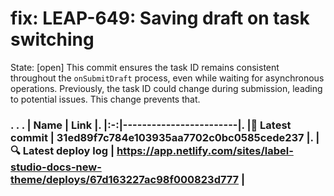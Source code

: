# fix: LEAP-649: Saving draft on task switching 
State: [open]
This commit ensures the task ID remains consistent throughout the `onSubmitDraft` process, even while waiting for asynchronous operations.  Previously, the task ID could change during submission, leading to potential issues. This change prevents that.



<!--



This description MUST be filled out for a PR to receive a review. Its primary purposes are:



 - to enable your reviewer to review your code easily, and

 - to convince your reviewer that your code works as intended.



Some pointers to think about when filling out your PR description:

 - Reason for change: Description of problem and solution

 - Screenshots: All visible changes should include screenshots.

 - Rollout strategy: How will this code be rolled out? Feature flags / env var / other

 - Testing: Description of how this is being verified

 - Risks: Are there any known risks associated with this change, eg to security or performance?

 - Reviewer notes: Any info to help reviewers approve the PR

 - General notes: Any info to help onlookers understand the code, or callouts to significant portions.



You may use AI tools such as Copilot Actions to assist with writing your PR description (see https://docs.github.com/en/copilot/using-github-copilot/using-github-copilot-for-pull-requests/creating-a-pull-request-summary-with-github-copilot); however, an AI summary isn't enough by itself. You'll need to provide your reviewer with strong evidence that your code works as intended, which requires actually running the code and showing that it works.



-->

### . . . |  Name | Link |. |:-:|------------------------|. |<span aria-hidden="true">🔨</span> Latest commit | 31ed89f7c784e103935aa7702c0bc0585cede237 |. |<span aria-hidden="true">🔍</span> Latest deploy log | https://app.netlify.com/sites/label-studio-docs-new-theme/deploys/67d163227ac98f000823d777 |